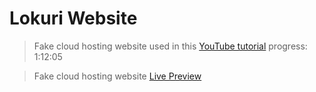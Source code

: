 # Lokuri Website

> Fake cloud hosting website used in this [YouTube tutorial](https://www.youtube.com/watch?v=p0bGHP-PXD4) progress: 1:12:05

> Fake cloud hosting website [Live Preview](https://zen-carson-c10c9f.netlify.app)